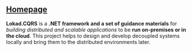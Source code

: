 ## [Homepage](http://lokad.github.com/lokad-cqrs/)

**Lokad.CQRS** is a **.NET framework and a set of guidance materials** for _building distributed and scalable applications_ to be **run on-premises or in the cloud**. This project helps to design and develop decoupled systems locally and bring them to the distributed environments later.

